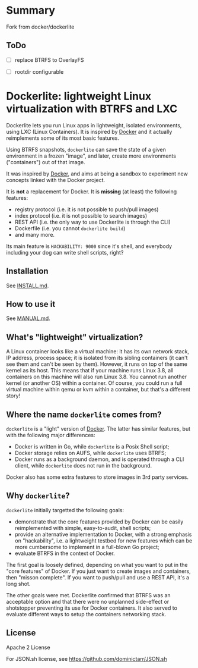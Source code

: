 # Summary

Fork from docker/dockerlite

## ToDo

- [ ] replace BTRFS to OverlayFS
- [ ] rootdir configurable


# Dockerlite: lightweight Linux virtualization with BTRFS and LXC

Dockerlite lets you run Linux apps in lightweight, isolated environments,
using LXC (Linux Containers). It is inspired by [Docker](http://www.docker.io/)
and it actually reimplements some of its most basic features.

Using BTRFS snapshots, `dockerlite` can save the state of a given environment
in a frozen "image", and later, create more environments ("containers") out
of that image.

It was inspired by [Docker](https://www.docker.io/), and aims at being
a sandbox to experiment new concepts linked with the Docker project.

It is **not** a replacement for Docker. It is **missing** (at least)
the following features:
- registry protocol (i.e. it is not possible to push/pull images)
- index protocol (i.e. it is not possible to search images)
- REST API (i.e. the only way to use Dockerlite is through the CLI)
- Dockerfile (i.e. you cannot `dockerlite build`)
- and many more.

Its main feature is `HACKABILITY: 9000` since it's shell, and everybody
including your dog can write shell scripts, right?


## Installation

See [INSTALL.md](INSTALL.md).


## How to use it

See [MANUAL.md](MANUAL.md).


## What's "lightweight" virtualization?

A Linux container looks like a virtual machine: it has its own network stack,
IP address, process space; it is isolated from its sibling containers (it can't
see them and can't be seen by them). However, it runs on top of the same
kernel as its host. This means that if your machine runs Linux 3.8, all
containers on this machine will also run Linux 3.8. You cannot run another
kernel (or another OS) within a container. Of course, you could run a full
virtual machine within qemu or kvm within a container, but that's a different
story!


## Where the name `dockerlite` comes from?

`dockerlite` is a "light" version of [Docker](/dotcloud/docker).
The latter has similar features, but with the following major differences:
- Docker is written in Go, while `dockerlite` is a Posix Shell script;
- Docker storage relies on AUFS, while `dockerlite` uses BTRFS;
- Docker runs as a background daemon, and is operated through a CLI
  client, while `dockerlite` does not run in the background.

Docker also has some extra features to store images in 3rd party services.


## Why `dockerlite`?

`dockerlite` initially targetted the following goals:
- demonstrate that the core features provided by Docker can be easily
  reimplemented with simple, easy-to-audit, shell scripts;
- provide an alternative implementation to Docker, with a strong emphasis
  on "hackability", i.e. a lightweight testbed for new features which can
  be more cumbersome to implement in a full-blown Go project;
- evaluate BTRFS in the context of Docker.

The first goal is loosely defined, depending on what you want to put in
the "core features" of Docker. If you just want to create images and
containers, then "misson complete". If you want to push/pull and use
a REST API, it's a long shot.

The other goals were met. Dockerlite confirmed that BTRFS was an acceptable
option and that there were no unplanned side-effect or shotstopper
preventing its use for Docker containers. It also served to evaluate
different ways to setup the containers networking stack.


## License

Apache 2 License

For JSON.sh license, see https://github.com/dominictarr/JSON.sh
